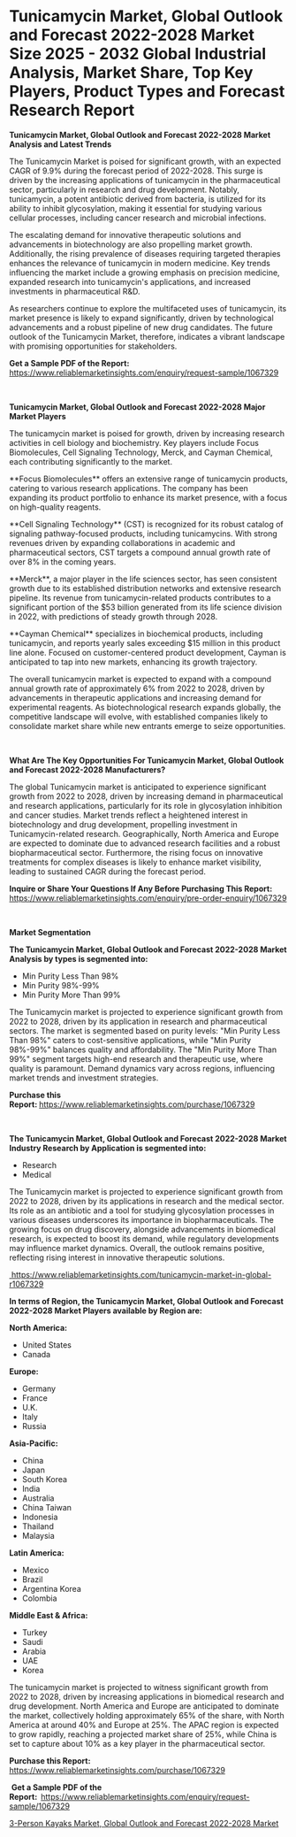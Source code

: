 <p><h1>Tunicamycin Market, Global Outlook and Forecast 2022-2028 Market Size 2025 - 2032 Global Industrial Analysis, Market Share, Top Key Players, Product Types and Forecast Research Report</h1></p><p><strong>Tunicamycin Market, Global Outlook and Forecast 2022-2028 Market Analysis and Latest Trends</strong></p>
<p><p>The Tunicamycin Market is poised for significant growth, with an expected CAGR of 9.9% during the forecast period of 2022-2028. This surge is driven by the increasing applications of tunicamycin in the pharmaceutical sector, particularly in research and drug development. Notably, tunicamycin, a potent antibiotic derived from bacteria, is utilized for its ability to inhibit glycosylation, making it essential for studying various cellular processes, including cancer research and microbial infections.</p><p>The escalating demand for innovative therapeutic solutions and advancements in biotechnology are also propelling market growth. Additionally, the rising prevalence of diseases requiring targeted therapies enhances the relevance of tunicamycin in modern medicine. Key trends influencing the market include a growing emphasis on precision medicine, expanded research into tunicamycin's applications, and increased investments in pharmaceutical R&D.</p><p>As researchers continue to explore the multifaceted uses of tunicamycin, its market presence is likely to expand significantly, driven by technological advancements and a robust pipeline of new drug candidates. The future outlook of the Tunicamycin Market, therefore, indicates a vibrant landscape with promising opportunities for stakeholders.</p></p>
<p><strong>Get a Sample PDF of the Report:&nbsp;</strong> <a href="https://www.reliablemarketinsights.com/enquiry/request-sample/1067329?utm_campaign=2891&utm_medium=2&utm_source=Github&utm_content=ia&utm_term=21032025&utm_id=tunicamycin-market-global-outlook-and-forecast-2022-2028">https://www.reliablemarketinsights.com/enquiry/request-sample/1067329</a></p>
<p>&nbsp;</p>
<p><strong>Tunicamycin Market, Global Outlook and Forecast 2022-2028 Major Market Players</strong></p>
<p><p>The tunicamycin market is poised for growth, driven by increasing research activities in cell biology and biochemistry. Key players include Focus Biomolecules, Cell Signaling Technology, Merck, and Cayman Chemical, each contributing significantly to the market.</p><p>**Focus Biomolecules** offers an extensive range of tunicamycin products, catering to various research applications. The company has been expanding its product portfolio to enhance its market presence, with a focus on high-quality reagents. </p><p>**Cell Signaling Technology** (CST) is recognized for its robust catalog of signaling pathway-focused products, including tunicamycins. With strong revenues driven by expanding collaborations in academic and pharmaceutical sectors, CST targets a compound annual growth rate of over 8% in the coming years.</p><p>**Merck**, a major player in the life sciences sector, has seen consistent growth due to its established distribution networks and extensive research pipeline. Its revenue from tunicamycin-related products contributes to a significant portion of the $53 billion generated from its life science division in 2022, with predictions of steady growth through 2028.</p><p>**Cayman Chemical** specializes in biochemical products, including tunicamycin, and reports yearly sales exceeding $15 million in this product line alone. Focused on customer-centered product development, Cayman is anticipated to tap into new markets, enhancing its growth trajectory.</p><p>The overall tunicamycin market is expected to expand with a compound annual growth rate of approximately 6% from 2022 to 2028, driven by advancements in therapeutic applications and increasing demand for experimental reagents. As biotechnological research expands globally, the competitive landscape will evolve, with established companies likely to consolidate market share while new entrants emerge to seize opportunities.</p></p>
<p>&nbsp;</p>
<p><strong>What Are The Key Opportunities For Tunicamycin Market, Global Outlook and Forecast 2022-2028 Manufacturers?</strong></p>
<p><p>The global Tunicamycin market is anticipated to experience significant growth from 2022 to 2028, driven by increasing demand in pharmaceutical and research applications, particularly for its role in glycosylation inhibition and cancer studies. Market trends reflect a heightened interest in biotechnology and drug development, propelling investment in Tunicamycin-related research. Geographically, North America and Europe are expected to dominate due to advanced research facilities and a robust biopharmaceutical sector. Furthermore, the rising focus on innovative treatments for complex diseases is likely to enhance market visibility, leading to sustained CAGR during the forecast period.</p></p>
<p><strong>Inquire or Share Your Questions If Any Before Purchasing This Report:</strong> <a href="https://www.reliablemarketinsights.com/enquiry/pre-order-enquiry/1067329?utm_campaign=2891&utm_medium=2&utm_source=Github&utm_content=ia&utm_term=21032025&utm_id=tunicamycin-market-global-outlook-and-forecast-2022-2028">https://www.reliablemarketinsights.com/enquiry/pre-order-enquiry/1067329</a></p>
<p>&nbsp;</p>
<p><strong>Market Segmentation</strong></p>
<p><strong>The Tunicamycin Market, Global Outlook and Forecast 2022-2028 Market Analysis by types is segmented into:</strong></p>
<p><ul><li>Min Purity Less Than 98%</li><li>Min Purity 98%-99%</li><li>Min Purity More Than 99%</li></ul></p>
<p><p>The Tunicamycin market is projected to experience significant growth from 2022 to 2028, driven by its application in research and pharmaceutical sectors. The market is segmented based on purity levels: "Min Purity Less Than 98%" caters to cost-sensitive applications, while "Min Purity 98%-99%" balances quality and affordability. The "Min Purity More Than 99%" segment targets high-end research and therapeutic use, where quality is paramount. Demand dynamics vary across regions, influencing market trends and investment strategies.</p></p>
<p><strong>Purchase this Report:&nbsp;</strong><a href="https://www.reliablemarketinsights.com/purchase/1067329?utm_campaign=2891&utm_medium=2&utm_source=Github&utm_content=ia&utm_term=21032025&utm_id=tunicamycin-market-global-outlook-and-forecast-2022-2028">https://www.reliablemarketinsights.com/purchase/1067329</a></p>
<p>&nbsp;</p>
<p><strong>The Tunicamycin Market, Global Outlook and Forecast 2022-2028 Market Industry Research by Application is segmented into:</strong></p>
<p><ul><li>Research</li><li>Medical</li></ul></p>
<p><p>The Tunicamycin market is projected to experience significant growth from 2022 to 2028, driven by its applications in research and the medical sector. Its role as an antibiotic and a tool for studying glycosylation processes in various diseases underscores its importance in biopharmaceuticals. The growing focus on drug discovery, alongside advancements in biomedical research, is expected to boost its demand, while regulatory developments may influence market dynamics. Overall, the outlook remains positive, reflecting rising interest in innovative therapeutic solutions.</p></p>
<p><a href="https://www.reliablemarketinsights.com/tunicamycin-market-in-global-r1067329?utm_campaign=2891&utm_medium=2&utm_source=Github&utm_content=ia&utm_term=21032025&utm_id=tunicamycin-market-global-outlook-and-forecast-2022-2028">&nbsp;https://www.reliablemarketinsights.com/tunicamycin-market-in-global-r1067329</a></p>
<p><strong>In terms of Region, the Tunicamycin Market, Global Outlook and Forecast 2022-2028 Market Players available by Region are:</strong></p>
<p>
    <p> <strong> North America: </strong>
        <ul>
            <li>United States</li>
            <li>Canada</li>
        </ul>
        </p> 
    <p> <strong> Europe: </strong>
        <ul>
            <li>Germany</li>
            <li>France</li>
            <li>U.K.</li>
            <li>Italy</li>
            <li>Russia</li>
        </ul>
        </p> 
    <p> <strong> Asia-Pacific: </strong>
        <ul>
            <li>China</li>
            <li>Japan</li>
            <li>South Korea</li>
            <li>India</li>
            <li>Australia</li>
            <li>China Taiwan</li>
            <li>Indonesia</li>
            <li>Thailand</li>
            <li>Malaysia</li>
        </ul>
        </p> 
    <p> <strong> Latin America: </strong>
        <ul>
            <li>Mexico</li>
            <li>Brazil</li>
            <li>Argentina Korea</li>
            <li>Colombia</li>
        </ul>
        </p> 
    <p> <strong> Middle East & Africa: </strong>
        <ul>
            <li>Turkey</li>
            <li>Saudi</li>
            <li>Arabia</li>
            <li>UAE</li>
            <li>Korea</li>
        </ul>
    </p>
    </p>
<p><p>The tunicamycin market is projected to witness significant growth from 2022 to 2028, driven by increasing applications in biomedical research and drug development. North America and Europe are anticipated to dominate the market, collectively holding approximately 65% of the share, with North America at around 40% and Europe at 25%. The APAC region is expected to grow rapidly, reaching a projected market share of 25%, while China is set to capture about 10% as a key player in the pharmaceutical sector.</p></p>
<p><strong>Purchase this Report: </strong><a href="https://www.reliablemarketinsights.com/purchase/1067329?utm_campaign=2891&utm_medium=2&utm_source=Github&utm_content=ia&utm_term=21032025&utm_id=tunicamycin-market-global-outlook-and-forecast-2022-2028">https://www.reliablemarketinsights.com/purchase/1067329</a></p>
<p>&nbsp;<strong>Get a Sample PDF of the Report:&nbsp;&nbsp;</strong><a href="https://www.reliablemarketinsights.com/enquiry/request-sample/1067329?utm_campaign=2891&utm_medium=2&utm_source=Github&utm_content=ia&utm_term=21032025&utm_id=tunicamycin-market-global-outlook-and-forecast-2022-2028">https://www.reliablemarketinsights.com/enquiry/request-sample/1067329</a></p>
<p><strong></strong></p>
<p><p><a href="https://github.com/mriwacraane/Market-Research-Report-List-1/blob/main/3-person-kayaks-market-global-outlook-and-forecast-2022-2028-market.md?utm_campaign=2891&utm_medium=2&utm_source=Github&utm_content=ia&utm_term=21032025&utm_id=tunicamycin-market-global-outlook-and-forecast-2022-2028">3-Person Kayaks Market, Global Outlook and Forecast 2022-2028 Market</a></p></p>